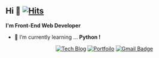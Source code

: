 

  
## Hi 👋  [![Hits](https://hits.seeyoufarm.com/api/count/incr/badge.svg?url=https%3A%2F%2Fgithub.com%2Fo-henry)](https://hits.seeyoufarm.com)
  


<!--
**o-henry/o-henry** is a ✨ _special_ ✨ repository because its `README.md` (this file) appears on your GitHub profile.

Here are some ideas to get you started:

- 🔭 I’m currently working on ...
- 🌱 I’m currently learning ...
- 👯 I’m looking to collaborate on ...
- 🤔 I’m looking for help with ...
- 💬 Ask me about ...
- 📫 How to reach me: ...
- 😄 Pronouns: ...
- ⚡ Fun fact: ...
-->




<b>I'm Front-End Web Developer</b>

- 🌱  I’m currently learning ... <b>Python !</b>
  
  
  <div align="center">
  
  [![Tech Blog](http://img.shields.io/badge/-Tech%20blog-black?style=for-the-badge&logo=github&link=https://o-henry.github.io/)](https://o-henry.github.io/)
  [![Portfoilo](http://img.shields.io/badge/-Portfolio-green?style=for-the-badge&link=https://developer-channing.com/)](https://developer-channing.com/)
  [![Gmail Badge](https://img.shields.io/badge/Gmail-d14836?style=for-the-badge&logo=Gmail&logoColor=white&link=mailto:c.henry.9209@gmail.com)](mailto:c.henry.9209@gmail.com)
  
  </div>

